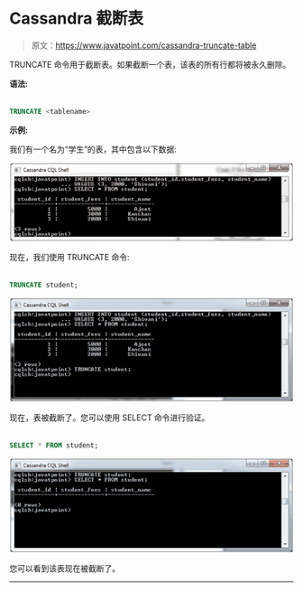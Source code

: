 # Cassandra 截断表

> 原文：<https://www.javatpoint.com/cassandra-truncate-table>

TRUNCATE 命令用于截断表。如果截断一个表，该表的所有行都将被永久删除。

**语法:**

```sql

TRUNCATE <tablename> 

```

**示例:**

我们有一个名为“学生”的表，其中包含以下数据:

![Cassandra Truncate table 1](img/44bc7374fc3da60dce9dd573a4f06eeb.png)

现在，我们使用 TRUNCATE 命令:

```sql

TRUNCATE student; 

```

![Cassandra Truncate table 2](img/ffe237ff04d4e13044db8ceee2b7894c.png)

现在，表被截断了。您可以使用 SELECT 命令进行验证。

```sql

SELECT * FROM student;

```

![Cassandra Truncate table 3](img/0bed047d2da36ab114ce2065a68ecd05.png)

您可以看到该表现在被截断了。

* * *
